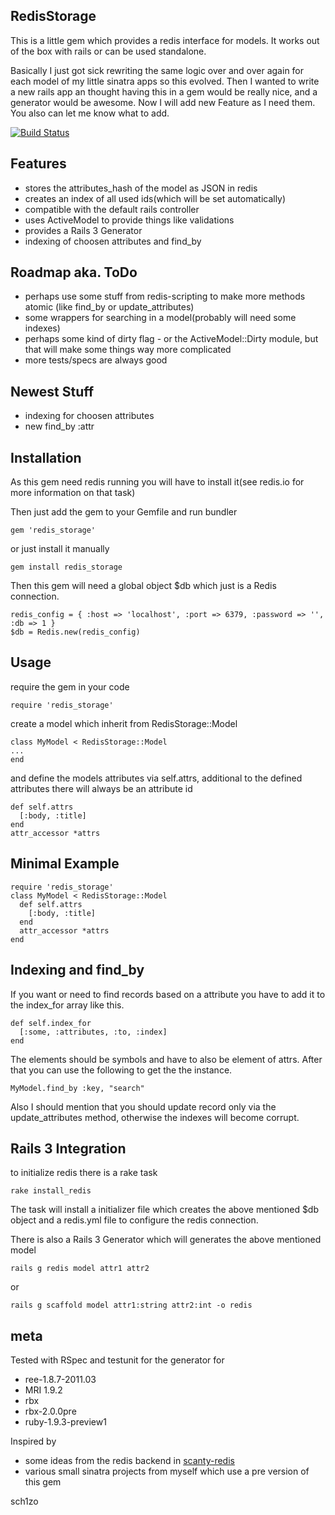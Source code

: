 RedisStorage
---

This is a little gem which provides a redis interface for models. It works out of the box with rails or can be used standalone.

Basically I just got sick rewriting the same logic over and over again for each model of my little sinatra apps so this evolved. Then I wanted to write a new rails app an thought having this in a gem would be really nice, and a generator would be awesome.
Now I will add new Feature as I need them. You also can let me know what to add.

[![Build Status](https://secure.travis-ci.org/sch1zo/redis_storage.png)](http://travis-ci.org/sch1zo/redis_storage)

Features
---

* stores the attributes_hash of the model as JSON in redis
* creates an index of all used ids(which will be set automatically)
* compatible with the default rails controller
* uses ActiveModel to provide things like validations
* provides a Rails 3 Generator
* indexing of choosen attributes and find_by

Roadmap aka. ToDo
---

* perhaps use some stuff from redis-scripting to make more methods atomic (like find_by or update_attributes)
* some wrappers for searching in a model(probably will need some indexes)
* perhaps some kind of dirty flag - or the ActiveModel::Dirty module, but that will make some things way more complicated
* more tests/specs are always good

Newest Stuff
---

* indexing for choosen attributes
* new find_by :attr

Installation
---

As this gem need redis running you will have to install it(see redis.io for more information on that task)

Then just add the gem to your Gemfile and run bundler

    gem 'redis_storage'

or just install it manually

    gem install redis_storage

Then this gem will need a global object $db which just is a Redis connection.

    redis_config = { :host => 'localhost', :port => 6379, :password => '', :db => 1 }
    $db = Redis.new(redis_config)

Usage
---

require the gem in your code

    require 'redis_storage'

create a model which inherit from RedisStorage::Model

    class MyModel < RedisStorage::Model
    ...
    end

and define the models attributes via self.attrs, additional to the defined attributes there will always be an attribute id

    def self.attrs
      [:body, :title]
    end
    attr_accessor *attrs

Minimal Example
---

    require 'redis_storage'
    class MyModel < RedisStorage::Model
      def self.attrs
        [:body, :title]
      end
      attr_accessor *attrs
    end

Indexing and find_by
---

If you want or need to find records based on a attribute you have to add it to the index_for array like this.

    def self.index_for
      [:some, :attributes, :to, :index]
    end

The elements should be symbols and have to also be element of attrs.
After that you can use the following to get the the instance.

    MyModel.find_by :key, "search"

Also I should mention that you should update record only via the update_attributes method, otherwise the indexes will become corrupt.

Rails 3 Integration
---

to initialize redis there is a rake task

    rake install_redis

The task will install a initializer file which creates the above mentioned $db object and a redis.yml file to configure the redis connection.

There is also a Rails 3 Generator which will generates the above mentioned model

    rails g redis model attr1 attr2

or

    rails g scaffold model attr1:string attr2:int -o redis

meta
---

Tested with RSpec and testunit for the generator for
* ree-1.8.7-2011.03
* MRI 1.9.2
* rbx
* rbx-2.0.0pre
* ruby-1.9.3-preview1

Inspired by

* some ideas from the redis backend in [scanty-redis](https://github.com/adamwiggins/scanty-redis)
* various small sinatra projects from myself which use a pre version of this gem

sch1zo

